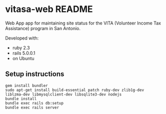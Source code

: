 # vitasa-web README
Web App app for maintaining site status for the VITA (Volunteer Income Tax Assistance) program in San Antonio.

Developed with:
* ruby 2.3
* rails 5.0.0.1
* on Ubuntu

## Setup instructions
    
    gem install bundler
    sudo apt-get install build-essential patch ruby-dev zlib1g-dev liblzma-dev libmysqlclient-dev libsqlite3-dev nodejs
    bundle install
    bundle exec rails db:setup
    bundle exec rails server
  
